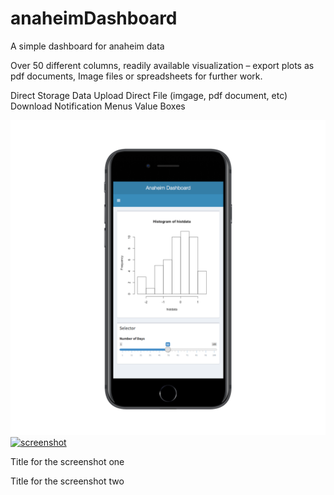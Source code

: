 # anaheimDashboard
A simple dashboard for anaheim data

Over 50 different columns, readily available visualization – export plots as pdf documents, Image files or spreadsheets for further work. 

Direct Storage Data  Upload
Direct File (imgage, pdf document, etc) Download
Notification Menus
Value Boxes

[![screenshot](./screenshots/screenshot2017-07-05.png)](https://somelink)
[![screenshot](./screenshots/screenshot02-2017-07-05)](https://somelink)

Title for the screenshot one

Title for the screenshot two

